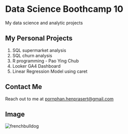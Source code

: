 # Data Science Boothcamp 10
My data science and analytic projects

## My Personal Projects

1. SQL supermarket analysis
2. SQL churn analysis
3. R programming - Pao Ying Chub
4. Looker GA4 Dashboard
5. Linear Regression Model using caret

## Contact Me
Reach out to me at pornphan.henprasert@gmail.com

## Image 
![frenchbulldog](https://www.pitpat.com/wp-content/uploads/2021/07/geo-chierchia-Fkwlgk2vQdA-unsplash-1.jpg)
